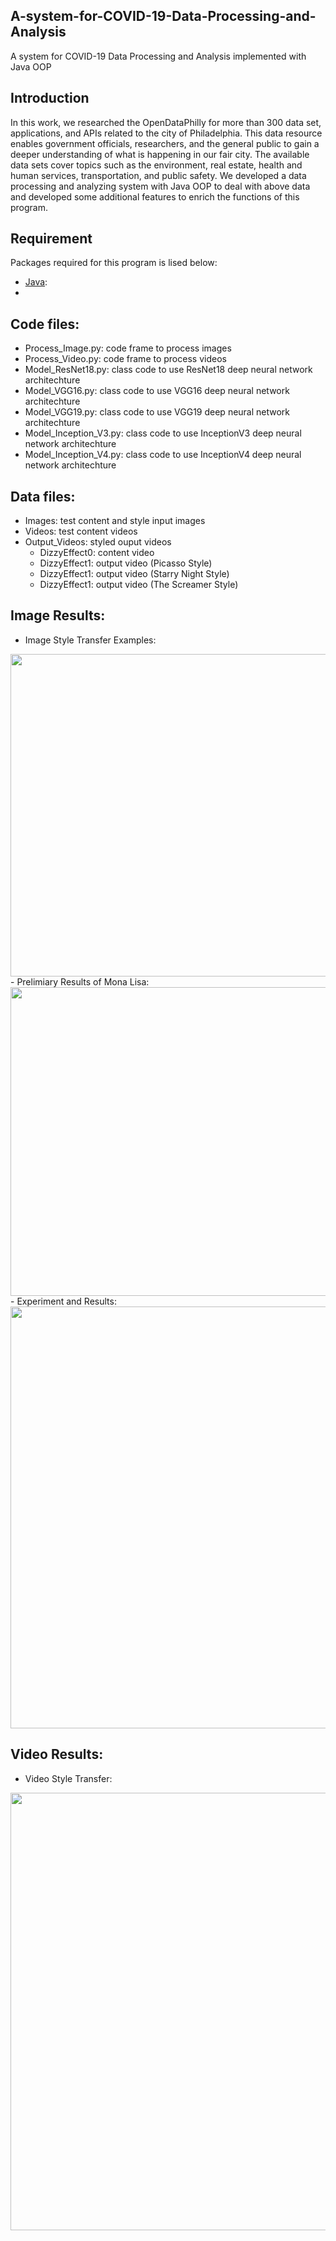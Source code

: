 ## A-system-for-COVID-19-Data-Processing-and-Analysis
A system for COVID-19 Data Processing and Analysis implemented with Java OOP

## Introduction
In this work, we researched the OpenDataPhilly for more than 300 data set, applications, and APIs related to the city of Philadelphia. This data resource enables government officials, researchers, and the general public to gain a deeper understanding of what is happening in our fair city. The available data sets cover topics such as the environment, real estate, health and human services, transportation, and public safety. We developed a data processing and analyzing system with Java OOP to deal with above data and developed some additional features to enrich the functions of this program. 

## Requirement
Packages required for this program is lised below: 
- [Java](https://github.com/java/):
- 
## Code files:
- Process_Image.py: code frame to process images
- Process_Video.py: code frame to process videos
- Model_ResNet18.py: class code to use ResNet18 deep neural network architechture
- Model_VGG16.py: class code to use VGG16 deep neural network architechture
- Model_VGG19.py: class code to use VGG19 deep neural network architechture
- Model_Inception_V3.py: class code to use InceptionV3 deep neural network architechture
- Model_Inception_V4.py: class code to use InceptionV4 deep neural network architechture

## Data files:
- Images: test content and style input images
- Videos: test content videos
- Output_Videos: styled ouput videos
  - DizzyEffect0: content video
  - DizzyEffect1: output video (Picasso Style)
  - DizzyEffect1: output video (Starry Night Style)
  - DizzyEffect1: output video (The Screamer Style)

## Image Results:
- Image Style Transfer Examples: 
<img src="https://github.com/ZhenyangXuUVA/Deep-Neural-Networks-for-Artistic-Style-Transfer/blob/main/Readme/Figure01.png" width="1000" height="516">
- Prelimiary Results of Mona Lisa:
<img src="https://github.com/ZhenyangXuUVA/Deep-Neural-Networks-for-Artistic-Style-Transfer/blob/main/Readme/Figure02.png" width="1000" height="494">
- Experiment and Results:
<img src="https://github.com/ZhenyangXuUVA/Deep-Neural-Networks-for-Artistic-Style-Transfer/blob/main/Readme/Figure03.png" width="1000" height="675">

## Video Results:
- Video Style Transfer: 
<img src="https://github.com/ZhenyangXuUVA/Deep-Neural-Networks-for-Artistic-Style-Transfer/blob/main/Readme/Figure04.png" width="700" height="700">

